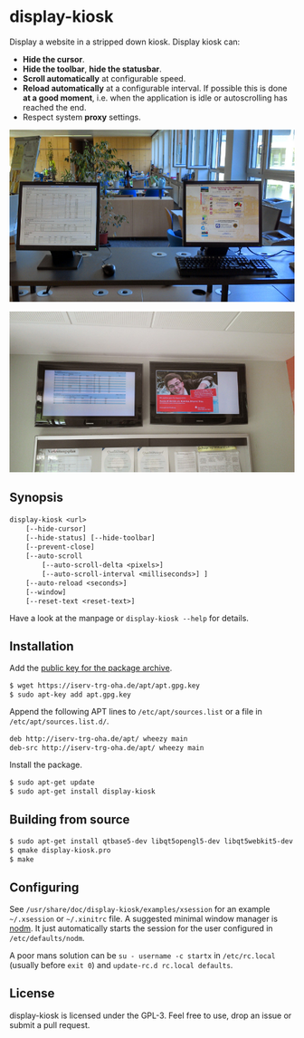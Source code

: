 display-kiosk
=============

Display a website in a stripped down kiosk. Display kiosk can:

 - **Hide the cursor**.
 - **Hide the toolbar**, **hide the statusbar**.
 - **Scroll automatically** at configurable speed.
 - **Reload automatically** at a configurable interval. If possible this is
   done **at a good moment**, i.e. when the application is idle or autoscrolling
   has reached the end.
 - Respect system **proxy** settings.

![Web kiosks](/photo-kiosks.jpg "Web kiosks")

![Public displays](/photo-displays.jpg "Public displays")

Synopsis
--------

    display-kiosk <url>
        [--hide-cursor]
        [--hide-status] [--hide-toolbar]
        [--prevent-close]
        [--auto-scroll
            [--auto-scroll-delta <pixels>]
            [--auto-scroll-interval <milliseconds>] ]
        [--auto-reload <seconds>]
        [--window]
        [--reset-text <reset-text>]

Have a look at the manpage or `display-kiosk --help` for details.

Installation
------------

Add the
[public key for the package archive](https://iserv-trg-oha.de/apt/apt.gpg.key).

    $ wget https://iserv-trg-oha.de/apt/apt.gpg.key
    $ sudo apt-key add apt.gpg.key

Append the following APT lines to `/etc/apt/sources.list` or a file in
`/etc/apt/sources.list.d/`.

    deb http://iserv-trg-oha.de/apt/ wheezy main
    deb-src http://iserv-trg-oha.de/apt/ wheezy main

Install the package.

    $ sudo apt-get update
    $ sudo apt-get install display-kiosk

Building from source
--------------------

    $ sudo apt-get install qtbase5-dev libqt5opengl5-dev libqt5webkit5-dev
    $ qmake display-kiosk.pro
    $ make

Configuring
-----------

See `/usr/share/doc/display-kiosk/examples/xsession` for an example
`~/.xsession` or `~/.xinitrc` file. A suggested minimal window manager is
[nodm](http://www.enricozini.org/sw/nodm/). It just automatically starts the
session for the user configured in `/etc/defaults/nodm`.

A poor mans solution can be `su - username -c startx` in `/etc/rc.local`
(usually before `exit 0`) and `update-rc.d rc.local defaults`.

License
-------

display-kiosk is licensed under the GPL-3. Feel free to use, drop an issue or
submit a pull request.
